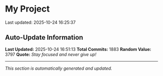 # My Project


Last updated: 2025-10-24 16:25:37


































































































































































































































































































































































































































































































































































































































































































































































































































































































































































































































































































































































































































































































































































































































































































































































































































































































































































































































































































































































































































































































































































































































































































































































## Auto-Update Information

**Last Updated:** 2025-10-24 16:51:13
**Total Commits:** 1883
**Random Value:** 3797
**Quote:** _Stay focused and never give up!_

---
_This section is automatically generated and updated._